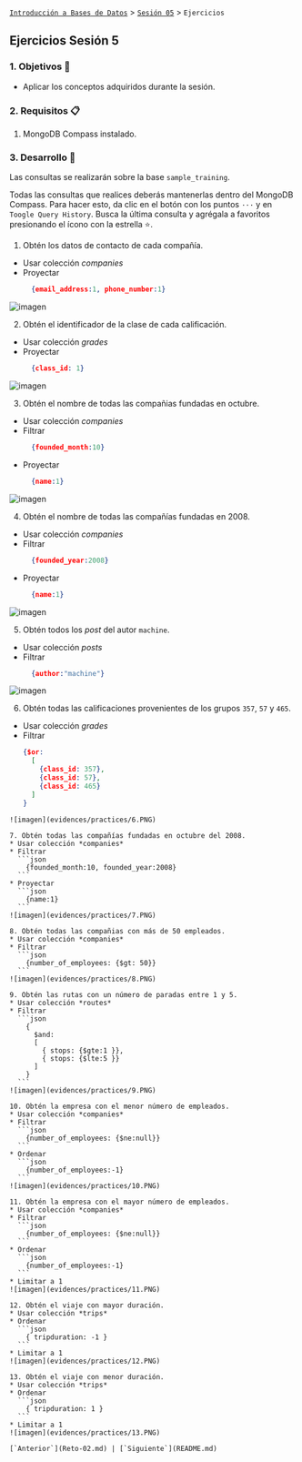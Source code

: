 [`Introducción a Bases de Datos`](../README.md) > [`Sesión 05`](README.md) > `Ejercicios`

## Ejercicios Sesión 5

### 1. Objetivos :dart: 

- Aplicar los conceptos adquiridos durante la sesión.

### 2. Requisitos :clipboard:

1. MongoDB Compass instalado.

### 3. Desarrollo :rocket:

Las consultas se realizarán sobre la base `sample_training`.

Todas las consultas que realices deberás mantenerlas dentro del MongoDB Compass. Para hacer esto, da clic en el botón con los puntos `···` y en `Toogle Query History`. Busca la última consulta y agrégala a favoritos presionando el ícono con la estrella :star:.

1. Obtén los datos de contacto de cada compañía.
  * Usar colección *companies*
  * Proyectar
    ```json
      {email_address:1, phone_number:1}
    ```
  ![imagen](evidences/practices/1.PNG)

2. Obtén el identificador de la clase de cada calificación.
  * Usar colección *grades*
  * Proyectar
    ```json
      {class_id: 1}
    ```
  ![imagen](evidences/practices/2.PNG)

3. Obtén el nombre de todas las compañias fundadas en octubre.
  * Usar colección *companies*
  * Filtrar
    ```json
      {founded_month:10}
    ```
  * Proyectar
    ```json
      {name:1}
    ```
  ![imagen](evidences/practices/3.PNG)

4. Obtén el nombre de todas las compañías fundadas en 2008.
  * Usar colección *companies*
  * Filtrar
    ```json
      {founded_year:2008}
    ```
  * Proyectar
    ```json
      {name:1}
    ```
  ![imagen](evidences/practices/4.PNG)

5. Obtén todos los *post* del autor `machine`.
  * Usar colección *posts*
  * Filtrar
    ```json
      {author:"machine"}
    ```
  ![imagen](evidences/practices/5.PNG)

6. Obtén todas las calificaciones provenientes de los grupos `357`, `57` y `465`.
  * Usar colección *grades*
  * Filtrar
    ```json
    {$or:
      [
        {class_id: 357},
        {class_id: 57},
        {class_id: 465}
      ]
    }
  ```
  ![imagen](evidences/practices/6.PNG)

7. Obtén todas las compañías fundadas en octubre del 2008.
  * Usar colección *companies*
  * Filtrar
    ```json
      {founded_month:10, founded_year:2008}
    ```
  * Proyectar
    ```json
      {name:1}
    ```
  ![imagen](evidences/practices/7.PNG)

8. Obtén todas las compañias con más de 50 empleados. 
  * Usar colección *companies*
  * Filtrar
    ```json
      {number_of_employees: {$gt: 50}}
    ```
  ![imagen](evidences/practices/8.PNG)

9. Obtén las rutas con un número de paradas entre 1 y 5.
  * Usar colección *routes*
  * Filtrar
    ```json
      {
        $and:
        [
          { stops: {$gte:1 }},
          { stops: {$lte:5 }}
        ]
      }
    ```
  ![imagen](evidences/practices/9.PNG)

10. Obtén la empresa con el menor número de empleados.
  * Usar colección *companies*
  * Filtrar
    ```json
      {number_of_employees: {$ne:null}}
    ```
  * Ordenar
    ```json
      {number_of_employees:-1}
    ```
  ![imagen](evidences/practices/10.PNG)

11. Obtén la empresa con el mayor número de empleados.
  * Usar colección *companies*
  * Filtrar
    ```json
      {number_of_employees: {$ne:null}}
    ```
  * Ordenar
    ```json
      {number_of_employees:-1}
    ```
  * Limitar a 1
  ![imagen](evidences/practices/11.PNG)

12. Obtén el viaje con mayor duración.
  * Usar colección *trips*
  * Ordenar
    ```json
      { tripduration: -1 }
    ```
  * Limitar a 1
  ![imagen](evidences/practices/12.PNG)

13. Obtén el viaje con menor duración.
  * Usar colección *trips*
  * Ordenar
    ```json
      { tripduration: 1 }
    ```
  * Limitar a 1
  ![imagen](evidences/practices/13.PNG)

[`Anterior`](Reto-02.md) | [`Siguiente`](README.md)

